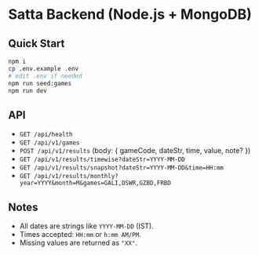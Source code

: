 # Satta Backend (Node.js + MongoDB)

## Quick Start
```bash
npm i
cp .env.example .env
# edit .env if needed
npm run seed:games
npm run dev
```

## API
- `GET /api/health`
- `GET /api/v1/games`
- `POST /api/v1/results` (body: { gameCode, dateStr, time, value, note? })
- `GET /api/v1/results/timewise?dateStr=YYYY-MM-DD`
- `GET /api/v1/results/snapshot?dateStr=YYYY-MM-DD&time=HH:mm`
- `GET /api/v1/results/monthly?year=YYYY&month=M&games=GALI,DSWR,GZBD,FRBD`

## Notes
- All dates are strings like `YYYY-MM-DD` (IST).
- Times accepted: `HH:mm` or `h:mm AM/PM`.
- Missing values are returned as `"XX"`.